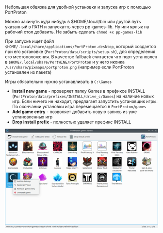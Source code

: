 Небольшая обвязка для удобной установки и запуска игр с помощью PortProton

Можно закинуть куда нибудь в $HOME/.local/bin или другой путь указанный в PATH и запускатть через pp-games-lib. Ну или ярлык на рабочий стол добавить.
Не забыть сделать `chmod +x pp-games-lib`

При запуске ищет файл `$HOME/.local/share/applications/PortProton.desktop`, который создается при его установке (`PortProton/data/scripts/setup.sh`), для определения его местоположения. В качестве fallback считается что порт установлен в `$HOME/.local/share/PortWINE/PortProton` и у него иконка `/usr/share/pixmaps/portproton.png` (например если PortProton установлен из пакета)

Игры обязательно нужно устанавливать в `C:\Games`

* **Install new game** - проверяет папку Games в префиксе INSTALL (`PortProton/data/prefixes/INSTALL/drive_c/Games`) на наличие новых игр. Если ничего не находит, предлагает запустить установщик игры. По окончании установки игра перемещается в `PortProton/games`
* **Add game entry** - позволяет добавить новую запись из уже установленных игр
* **Drop install prefix** - полностью удаляет префикс INSTALL

![image](screenshot.png)
